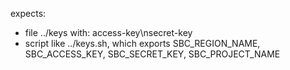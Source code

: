 expects:
* file ../keys with:
    access-key\nsecret-key
* script like ../keys.sh, which exports SBC_REGION_NAME, SBC_ACCESS_KEY, SBC_SECRET_KEY, SBC_PROJECT_NAME
